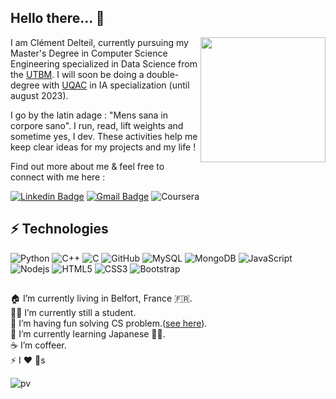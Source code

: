 ## Hello there...  👋
<img align='right' src="https://media.giphy.com/media/MBTl5FKAmwwoBwTQjk/giphy.gif" width="200">


I am Clément Delteil, currently pursuing my Master's Degree in Computer Science Engineering specialized in Data Science from the [UTBM](https://www.utbm.fr/). I will soon be doing a double-degree with [UQAC](https://www.uqac.ca/) in IA specialization (until august 2023).

I go by the latin adage : "Mens sana in corpore sano". I run, read, lift weights and sometime yes, I dev. These activities help me keep clear ideas for my projects and my life ! 

Find out more about me & feel free to connect with me here :

[![Linkedin Badge](https://img.shields.io/badge/-clementdelteil-blue?style=flat-square&logo=Linkedin&logoColor=white&link=https://www.linkedin.com/in/clementdelteil/)](https://www.linkedin.com/in/clementdelteil/)
[![Gmail Badge](https://img.shields.io/badge/-clement.delteil@utbm.fr-c14438?style=flat-square&logo=Gmail&logoColor=white&link=mailto:clement.delteil@utbm.fr)](mailto:clement.delteil@utbm.fr)
![Coursera](https://img.shields.io/badge/Coursera-%230056D2.svg?style=flat-square&logo=Coursera&logoColor=white&link=https://www.coursera.org/user/4ce5afba593792f90b7ee8be792a8225)

## ⚡ Technologies
![Python](https://img.shields.io/badge/-Python-black?style=flat-square&logo=Python)
![C++](https://img.shields.io/badge/-C++-00599C?style=flat-square&logo=c)
![C](https://img.shields.io/badge/c%20-%2300599C.svg?&style=for-the-badge&logo=c&logoColor=white)
![GitHub](https://img.shields.io/badge/-GitHub-181717?style=flat-square&logo=github)
![MySQL](https://img.shields.io/badge/-MySQL-black?style=flat-square&logo=mysql)
![MongoDB](https://img.shields.io/badge/-MongoDB-black?style=flat-square&logo=mongodb)
![JavaScript](https://img.shields.io/badge/-JavaScript-black?style=flat-square&logo=javascript)
![Nodejs](https://img.shields.io/badge/-Nodejs-black?style=flat-square&logo=Node.js)
![HTML5](https://img.shields.io/badge/-HTML5-E34F26?style=flat-square&logo=html5&logoColor=white)
![CSS3](https://img.shields.io/badge/-CSS3-1572B6?style=flat-square&logo=css3)
![Bootstrap](https://img.shields.io/badge/-Bootstrap-563D7C?style=flat-square&logo=bootstrap)

##
🏠 I’m currently living in Belfort, France 🇫🇷. <br/>
👨‍💻 I’m currently still a student.<br/>
🔭 I’m having fun solving CS problem.([see here](https://codeforces.com/profile/Wazzabeee)).<br/>
🌱 I’m currently learning Japanese 🤦‍♂.<br/>
☕️ I’m coffeer. <br/>
⚡ I ❤️ 🐶s <br/>



![pv](https://pageview.vercel.app/?github_user=wazzabeee)
